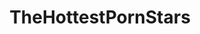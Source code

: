 ---
title: TheHottestPornStars
crosslinks:
- livven
- PornStarletHQ
- karleegrey
- BustyNaturalPornstars
---